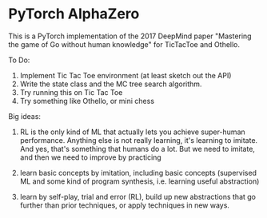 # PyTorch AlphaZero

This is a PyTorch implementation of the 2017 DeepMind paper "Mastering the game of Go without human knowledge" for TicTacToe and Othello.

To Do:
1. Implement Tic Tac Toe environment (at least sketch out the API)
2. Write the state class and the MC tree search algorithm.
3. Try running this on Tic Tac Toe
4. Try something like Othello, or mini chess

Big ideas:
1. RL is the only kind of ML that actually lets you achieve super-human performance. Anything else is 
not really learning, it's learning to imitate. And yes, that's something that humans do a lot. But we need
to imitate, and then we need to improve by practicing

1. learn basic concepts by imitation, including basic concepts (supervised ML and some kind of program synthesis, i.e. learning useful abstraction)
2. learn by self-play, trial and error (RL), build up new abstractions that go further than prior techniques, or apply techniques in new ways.
